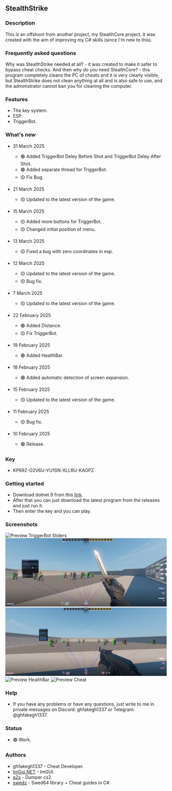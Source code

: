 ## StealthStrike

### Description
This is an offshoot from another project, my StealthCore project.
It was created with the aim of improving my C# skills (since I'm new to this).

### Frequently asked questions
Why was StealthStrike needed at all? - it was created to make it safer to bypass cheat checks. And then why do you need StealthCore? - this program completely cleans the PC of cheats and it is very clearly visible, but StealthStrike does not clean anything at all and is also safe to use, and the administrator cannot ban you for cleaning the computer.

### Features
- The key system.
- ESP.
- TriggerBot.

### What's new
* 31 March 2025
  * 🟢 Added TriggerBot Deley Before Shot and TriggerBot Deley After Shot.
  * 🟢 Added separate thread for TriggerBot.
  * 🟡 Fix Bug.

* 21 March 2025
  * 🟡 Updated to the latest version of the game.

* 15 March 2025
  * 🟡 Added more buttons for TriggerBot.
  * 🟡 Changed initial position of menu.

* 13 March 2025
  * 🟡 Fixed a bug with zero coordinates in esp.

* 12 March 2025
  * 🟡 Updated to the latest version of the game.
  * 🟡 Bug fix.

* 7 March 2025
  * 🟡 Updated to the latest version of the game.

* 22 February 2025
  * 🟢 Added Distance.
  * 🟡 Fix TriggerBot.

* 19 February 2025
  * 🟢 Added HealthBar.

* 18 February 2025
  * 🟢 Added automatic detection of screen expansion.

* 15 February 2025
  * 🟡 Updated to the latest version of the game.

* 11 February 2025
  * 🟡 Bug fix.

* 10 February 2025
  * 🟢 Release.

### Key
  * KP69Z-O2V6U-YU1SN-XLLRU-KAGPZ

### Getting started
- Download dotnet 9 from this [link](https://dotnet.microsoft.com/en-us/download/dotnet/9.0).
- After that you can just download the latest program from the releases and just run it.
- Then enter the key and you can play.

### Screenshots
![Preview TriggerBot Sliders](https://github.com/ghfakegh1337/StealthStrike/blob/main/assets/prevtriggerbotsliders.png?raw=true)
![Preview TriggerBot Keys](https://github.com/ghfakegh1337/StealthStrike/blob/main/assets/prevtriggerbotkeys.png?raw=true)
![Preview HealthBar](https://github.com/ghfakegh1337/StealthStrike/blob/main/assets/prevdistance.png?raw=true)
![Preview HealthBar](https://github.com/ghfakegh1337/StealthStrike/blob/main/assets/prevhealthbar.png?raw=true)
![Preview Cheat](https://github.com/ghfakegh1337/StealthStrike/blob/main/assets/prev.png?raw=true)

### Help
- If you have any problems or have any questions, just write to me in private messages on Discord: ghfakegh1337 or Telegram: @ghfakegh1337.

### Status
- 🟢 Work.

### Authors
- ghfakegh1337 - Cheat Developer.
- [ImGui.NET](https://github.com/ImGuiNET/ImGui.NET) - ImGUI.
- [a2x](https://github.com/a2x/cs2-dumper) - Dumper cs2.
- [swedz](https://www.youtube.com/@SwedishTwat) - Swed64 library + Cheat guides in C#.
